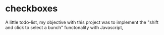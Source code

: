 # checkboxes
A little todo-list, my objective with this project was to implement the "shift and click to select a bunch" functonality with Javascript,
